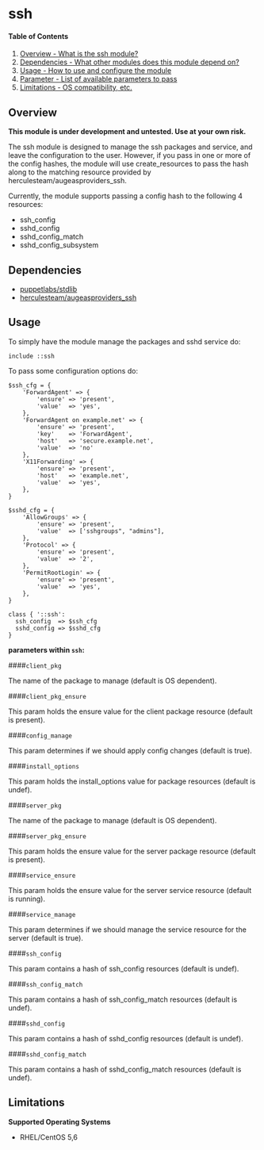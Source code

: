 ssh
====

#### Table of Contents

1. [Overview - What is the ssh module?](#overview)
2. [Dependencies - What other modules does this module depend on?](#dependencies)
3. [Usage - How to use and configure the module](#usage)
4. [Parameter - List of available parameters to pass](#parameters)
5. [Limitations - OS compatibility, etc.](#limitations)

Overview
--------

**This module is under development and untested. Use at your own risk.**

The ssh module is designed to manage the ssh packages and service, and leave the configuration to the user. However, if you pass in one or more of the config hashes, the module will use create_resources to pass the hash along to the matching resource provided by herculesteam/augeasproviders_ssh.

Currently, the module supports passing a config hash to the following 4 resources:

  * ssh_config
  * sshd_config
  * sshd_config_match
  * sshd_config_subsystem

Dependencies
------------

  * [puppetlabs/stdlib](https://forge.puppetlabs.com/puppetlabs/stdlib)
  * [herculesteam/augeasproviders_ssh](https://forge.puppetlabs.com/herculesteam/augeasproviders_ssh)

Usage
-----

To simply have the module manage the packages and sshd service do:

    include ::ssh

To pass some configuration options do:

    $ssh_cfg = {
        'ForwardAgent' => {
            'ensure' => 'present',
            'value'  => 'yes',
        },
        'ForwardAgent on example.net' => {
            'ensure' => 'present',
            'key'    => 'ForwardAgent',
            'host'   => 'secure.example.net',
            'value'  => 'no'
        },
        'X11Forwarding' => {
            'ensure' => 'present',
            'host'   => 'example.net',
            'value'  => 'yes',
        },
    }

    $sshd_cfg = {
        'AllowGroups' => {
            'ensure' => 'present',
            'value'  => ['sshgroups", "admins"],
        },
        'Protocol' => {
            'ensure' => 'present',
            'value'  => '2',
        },
        'PermitRootLogin' => {
            'ensure' => 'present',
            'value'  => 'yes',
        },
    }

    class { '::ssh':
      ssh_config  => $ssh_cfg
      sshd_config => $sshd_cfg
    }

**parameters within `ssh`:**

####`client_pkg`

The name of the package to manage (default is OS dependent).

####`client_pkg_ensure`

This param holds the ensure value for the client package resource (default is present).

####`config_manage`

This param determines if we should apply config changes (default is true).

####`install_options`

This param holds the install_options value for package resources (default is undef).

####`server_pkg`

The name of the package to manage (default is OS dependent).

####`server_pkg_ensure`

This param holds the ensure value for the server package resource (default is present).

####`service_ensure`

This param holds the ensure value for the server service resource (default is running).

####`service_manage`

This param determines if we should manage the service resource for the server (default is true).

####`ssh_config`

This param contains a hash of ssh_config resources (default is undef).

####`ssh_config_match`

This param contains a hash of ssh_config_match resources (default is undef).

####`sshd_config`

This param contains a hash of sshd_config resources (default is undef).

####`sshd_config_match`

This param contains a hash of sshd_config_match resources (default is undef).

Limitations
-----------

**Supported Operating Systems**

  * RHEL/CentOS 5,6
